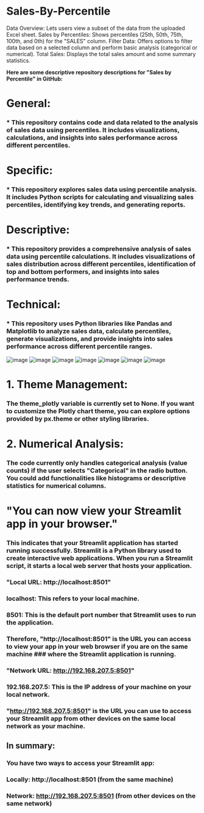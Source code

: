 # Sales-By-Percentile
Data Overview: Lets users view a subset of the data from the uploaded Excel sheet.
Sales by Percentiles: Shows percentiles (25th, 50th, 75th, 100th, and 0th) for the "SALES" column.
Filter Data: Offers options to filter data based on a selected column and perform basic analysis (categorical or numerical).
Total Sales: Displays the total sales amount and some summary statistics.


**Here are some descriptive repository descriptions for "Sales by Percentile" in GitHub:**

#  **General:**

###  * This repository contains code and data related to the analysis of sales data using percentiles. It includes visualizations, calculations, and insights into sales performance across different percentiles.

#  **Specific:**

###  * This repository explores sales data using percentile analysis. It includes Python scripts for calculating and visualizing sales percentiles, identifying key trends, and generating reports.

#  **Descriptive:**

###  * This repository provides a comprehensive analysis of sales data using percentile calculations. It includes visualizations of sales distribution across different percentiles, identification of top and bottom performers, and insights into sales performance trends.

#  **Technical:**

###  * This repository uses Python libraries like Pandas and Matplotlib to analyze sales data, calculate percentiles, generate visualizations, and provide insights into sales performance across different percentile ranges.

![image](https://github.com/user-attachments/assets/be1fec7b-cd4e-43be-a08b-0f84b9c063f5)
![image](https://github.com/user-attachments/assets/2906f91c-930c-4225-b455-05d5bb0b4300)
![image](https://github.com/user-attachments/assets/903bbc9f-fc6f-483b-af51-94a5323792b3)
![image](https://github.com/user-attachments/assets/7cd1916b-ac9c-4012-98e5-a44fe5943739)
![image](https://github.com/user-attachments/assets/cde800dc-fa98-47bd-b69e-3deb9ba25258)
![image](https://github.com/user-attachments/assets/0cf2d7b9-a8d6-46e3-8ea8-2594152d869d)
![image](https://github.com/user-attachments/assets/0cf64134-9f2b-4394-a088-a7ec14a921c5)



# 1. Theme Management:

### The theme_plotly variable is currently set to None. If you want to customize the Plotly chart theme, you can explore options provided by px.theme or other styling libraries.

# 2. Numerical Analysis:

### The code currently only handles categorical analysis (value counts) if the user selects "Categorical" in the radio button. You could add functionalities like histograms or descriptive statistics for numerical columns.


# "You can now view your Streamlit app in your browser."

### This indicates that your Streamlit application has started running successfully. Streamlit is a Python library used to create interactive web applications. When you run a Streamlit script, it starts a local web server that hosts your application.

### "Local URL: http://localhost:8501"

### localhost: This refers to your local machine.
### 8501: This is the default port number that Streamlit uses to run the application.
### Therefore, "http://localhost:8501" is the URL you can access to view your app in your web browser if you are on the same machine ### where the Streamlit application is running.

### "Network URL: http://192.168.207.5:8501"

### 192.168.207.5: This is the IP address of your machine on your local network.
### "http://192.168.207.5:8501" is the URL you can use to access your Streamlit app from other devices on the same local network as your machine.

## In summary:

### You have two ways to access your Streamlit app:
### Locally: http://localhost:8501 (from the same machine)
### Network: http://192.168.207.5:8501 (from other devices on the same network)
